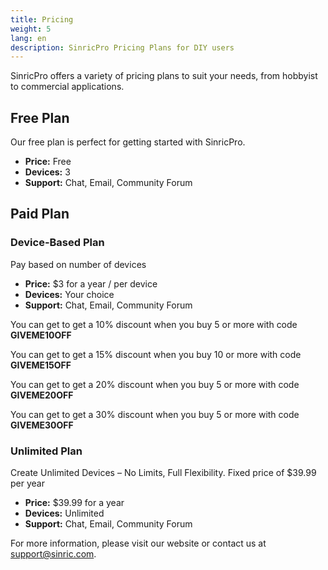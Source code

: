 ```yaml
---
title: Pricing
weight: 5
lang: en
description: SinricPro Pricing Plans for DIY users
---
```

 

SinricPro offers a variety of pricing plans to suit your needs, from hobbyist to commercial applications.

## Free Plan

Our free plan is perfect for getting started with SinricPro.

*   **Price:** Free
*   **Devices:** 3
*   **Support:** Chat, Email, Community Forum

## Paid Plan

### Device-Based Plan

Pay based on number of devices

*   **Price:** $3 for a year / per device
*   **Devices:** Your choice
*   **Support:** Chat, Email, Community Forum

You can get to get a 10% discount when you buy 5 or more with code **GIVEME10OFF**

You can get to get a 15% discount when you buy 10 or more with code **GIVEME15OFF**

You can get to get a 20% discount when you buy 5 or more with code **GIVEME20OFF**

You can get to get a 30% discount when you buy 5 or more with code **GIVEME30OFF**

### Unlimited Plan

Create Unlimited Devices – No Limits, Full Flexibility. Fixed price of $39.99 per year

*   **Price:** $39.99 for a year
*   **Devices:** Unlimited
*   **Support:** Chat, Email, Community Forum


For more information, please visit our website or contact us at [support@sinric.com](mailto:support@sinric.com).
